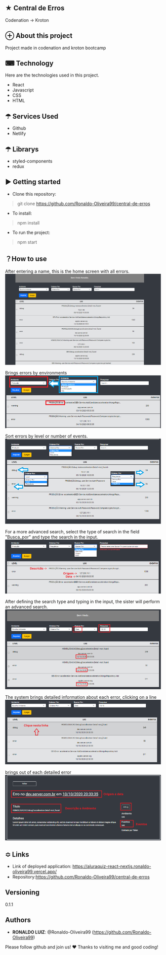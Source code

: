 ## ★ Central de Erros
Codenation -> Kroton

## ⊕ About this project
Project made in codenation and kroton bootcamp
 
## ⌨ Technology 
Here are the technologies used in this project.
* React 
* Javascript
* CSS
* HTML

 
 
## ☂ Services Used
* Github
* Netlify
 
 
## ☂ Librarys 
* styled-components
* redux
 
## ▶ Getting started
 * Clone this repository:
>   git clone https://github.com/Ronaldo-Oliveira99/central-de-erros
* To install:
>   npm install
* To run the project:
>   npm start 
 
## ？How to use
After entering a name, this is the home screen with all errors.
 ![First_screnn](https://github.com/Ronaldo-Oliveira99/central-de-erros/blob/master/public/readme_img/initial.png?raw=true)

Brings errors by environments
 ![choice_ambientes_screnn](https://github.com/Ronaldo-Oliveira99/central-de-erros/blob/master/public/readme_img/select%20ambiente.png?raw=true)

Sort errors by level or number of events. 
 ![sort_errors_screnn](https://github.com/Ronaldo-Oliveira99/central-de-erros/blob/master/public/readme_img/ordenar%20por.png?raw=true)
 
For a more advanced search, select the type of search in the field "Busca_por" and type the search in the input. 
![advanced_serch_screnn](https://github.com/Ronaldo-Oliveira99/central-de-erros/blob/master/public/readme_img/buscar%20por.png?raw=true)
 
After defining the search type and typing in the input, the sister will perform an advanced search.
![advanced search_screnn2](https://github.com/Ronaldo-Oliveira99/central-de-erros/blob/master/public/readme_img/input%20buscar%20por.png?raw=true)

The system brings detailed information about each error, clicking on a line
![error_detail](https://github.com/Ronaldo-Oliveira99/central-de-erros/blob/master/public/readme_img/clique%20na%20linha.png?raw=true)

brings out of each detailed error
![error_detail2](https://github.com/Ronaldo-Oliveira99/central-de-erros/blob/master/public/readme_img/detalhes%20erros.png?raw=true)

 
 
## ≎ Links
 
  - Link of deployed application: https://aluraquiz-react-nextjs.ronaldo-oliveira99.vercel.app/
  - Repository:https://github.com/Ronaldo-Oliveira99/central-de-erros
 
 
## Versioning
0.1.1
 
 
## Authors
* **RONALDO LUIZ**: @Ronaldo-Oliveira99 (https://github.com/Ronaldo-Oliveira99)
 
 
Please follow github and join us!
❤ Thanks to visiting me and good coding!
